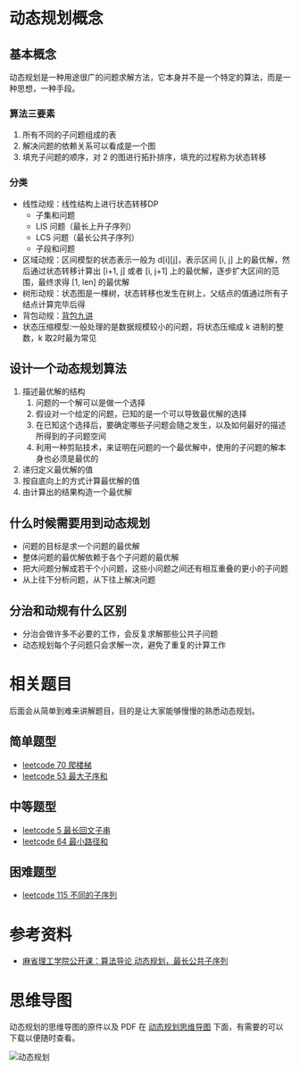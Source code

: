 # 动态规划概念

## 基本概念

动态规划是一种用途很广的问题求解方法，它本身并不是一个特定的算法，而是一种思想，一种手段。

### 算法三要素

1. 所有不同的子问题组成的表
2. 解决问题的依赖关系可以看成是一个图
3. 填充子问题的顺序，对 2 的图进行拓扑排序，填充的过程称为状态转移

### 分类

- 线性动规：线性结构上进行状态转移DP
    - 子集和问题
    - LIS 问题（最长上升子序列）
    - LCS 问题（最长公共子序列）
    - 子段和问题
- 区域动规：区间模型的状态表示一般为 d[i][j]，表示区间 [i, j] 上的最优解，然后通过状态转移计算出 [i+1, j] 或者 [i, j+1] 上的最优解，逐步扩大区间的范围，最终求得 [1, len] 的最优解
- 树形动规：状态图是一棵树，状态转移也发生在树上，父结点的值通过所有子结点计算完毕后得
- 背包动规：[背包九讲](https://github.com/tianyicui/pack)
- 状态压缩模型:一般处理的是数据规模较小的问题，将状态压缩成 k 进制的整数，k 取2时最为常见

## 设计一个动态规划算法

1. 描述最优解的结构
    1. 问题的一个解可以是做一个选择
    2. 假设对一个给定的问题，已知的是一个可以导致最优解的选择
    3. 在已知这个选择后，要确定哪些子问题会随之发生，以及如何最好的描述所得到的子问题空间
    4. 利用一种剪贴技术，来证明在问题的一个最优解中，使用的子问题的解本身也必须是最优的
2. 递归定义最优解的值
3. 按自底向上的方式计算最优解的值
4. 由计算出的结果构造一个最优解

## 什么时候需要用到动态规划

- 问题的目标是求一个问题的最优解
- 整体问题的最优解依赖于各个子问题的最优解
- 把大问题分解成若干个小问题，这些小问题之间还有相互重叠的更小的子问题
- 从上往下分析问题，从下往上解决问题

## 分治和动规有什么区别

- 分治会做许多不必要的工作，会反复求解那些公共子问题
- 动态规划每个子问题只会求解一次，避免了重复的计算工作

# 相关题目

后面会从简单到难来讲解题目，目的是让大家能够慢慢的熟悉动态规划。

## 简单题型

- [leetcode 70 爬楼梯](https://cnymw.github.io/go-study/docs/leetcode-70-爬楼梯.html)
- [leetcode 53 最大子序和](https://cnymw.github.io/go-study/docs/leetcode-53-最大子序和.html)


## 中等题型

- [leetcode 5 最长回文子串](https://cnymw.github.io/go-study/docs/leetcode-5-最长回文子串.html)
- [leetcode 64 最小路径和](https://cnymw.github.io/go-study/docs/leetcode-64-最小路径和.html)


## 困难题型

- [leetcode 115 不同的子序列](https://cnymw.github.io/go-study/docs/leetcode-115-不同的子序列.html)

# 参考资料

- [麻省理工学院公开课：算法导论 动态规划，最长公共子序列](http://open.163.com/newview/movie/free?pid=M6UTT5U0I&mid=M6V2U1HL4)

# 思维导图

动态规划的思维导图的原件以及 PDF 在 [动态规划思维导图](https://github.com/cnymw/go-study/tree/master/docs/mind/算法-动态规划) 下面，有需要的可以下载以便随时查看。

![动态规划](https://cnymw.github.io/go-study/docs/img/算法-动态规划/算法-动态规划-思维导图.jpg)

